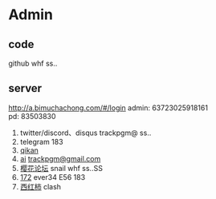 # Admin
## code
github whf ss..

## server
http://a.bimuchachong.com/#/login
admin: 63723025918161  
pd: 83503830

1. twitter/discord、disqus trackpgm@ ss..
2. telegram 183
3. [qikan](https://qikan.cqvip.com/)
4. [ai](https://huggingface.co/welcome)  trackpgm@gmail.com
5. [樱花论坛](https://www.sakuraaaa.com/forum-40-1.html) snail whf ss..SS 
6. [172](172llk.com) ever34 E56 183
7. [西红柿](https://xihs.cloud/)  clash
